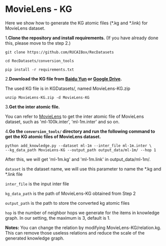 # MovieLens - KG

Here we show how to generate the KG atomic files (*.kg and *.link)
for MovieLens dataset.

1.**Clone the repository and install requirements.** 
(If you have already done this, please move to the step 2.)

```
git clone https://github.com/RUCAIBox/RecDatasets

cd RecDatasets/conversion_tools

pip install -r requirements.txt
```

2.**Download the KG file from [Baidu Yun](https://pan.baidu.com/s/1p51sWMgVFbAaHQmL4aD_-g) or [Google Drive](https://drive.google.com/drive/folders/1so0lckI6N6_niVEYaBu-LIcpOdZf99kj?usp=sharing).**

The used KG file is in KGDatasets/, named MovieLens-KG.zip

```
unzip MovieLens-KG.zip -d MovieLens-KG
```

3.**Get the inter atomic file.**

You can refer to [MovieLens](https://github.com/RUCAIBox/RecDatasets/blob/master/conversion_tools/usage/MovieLens.md) 
to get the inter atomic file of MovieLens dataset,
such as 'ml-100k.inter', 'ml-1m.inter' and so on. 


4.**Go the ``conversion_tools/`` directory 
and run the following command to get the KG atomic files of MovieLens dataset.**

```
python add_knowledge.py --dataset ml-1m --inter_file ml-1m.inter \ 
--kg_data_path MovieLens-KG --output_path output_data/ml-1m/ --hop 1
```

After this, we will get 'ml-1m.kg' and 'ml-1m.link' in output_data/ml-1m/.

`dataset` is the dataset name, we will use this parameter to name the *.kg and *.link file

`inter_file` is the input inter file

`kg_data_path` is the path of MovieLens-KG obtained from Step 2

`output_path` is the path to store the converted kg atomic files

`hop` is the number of neighbor hops we generate for the items in knowledge graph. In our setting, the maximum is 3, default is 1.

**Notes:** You can change the relation by modifying MovieLens-KG/relation.kg. 
This can remove those useless relations and reduce the scale of the generated knowledge graph.
